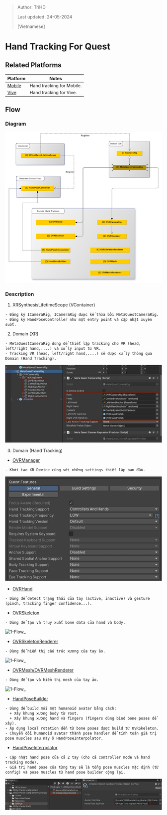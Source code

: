 > Author: TriHD
> 
> Last updated: 24-05-2024
> 
> [Vietnamese]
# Hand Tracking For Quest

## Related Platforms
Platform   |Notes       
----------------|------------
[Mobile](../HandTracking.md)|Hand tracking for Mobile.
[Vive](./HandTracking_Vive.md)|Hand tracking for Vive.

## Flow
### Diagram
![0-HandTrackingDiagram](../../../Images/HandTracking/Quest/0-HandTrackingDiagram.png)

### Description
1. XRSynthesisLifetimeScope (VContainer)
````
- Đăng ký ICameraRig, ICameraRig được kế thừa bởi MetaQuestCameraRig.
- Đăng ký HandPoseController như một entry point và cập nhật xuyên suốt.
````

2. Domain (XR)
````
- MetaQuestCameraRig dùng để thiết lập tracking cho VR (head, left/right hand,....) và xử lý input từ VR.
- Tracking VR (head, left/right hand,....) sẽ được xử lý thông qua Domain (Hand Tracking).
````
![1-Flow_1_DomainXR](../../../Images/HandTracking/Quest/1-Flow_1_DomainXR.png)

3. Domain (Hand Tracking) 
- <ins>OVRManager</ins>
````
- Khởi tạo XR Device cùng với những settings thiết lập ban đầu.
````
![1-Flow_2_OVRManager](../../../Images/HandTracking/Quest/1-Flow_2_OVRManager.png)

- <ins>OVRHand</ins>
````
- Dùng để detect trạng thái của tay (active, inactive) và gesture (pinch, tracking finger confidence...).
````

- <ins>OVRSkeleton</ins>
````
- Dùng để tạo và truy xuất bone data của hand và body.
````
![1-Flow_](../../../Images/HandTracking/Quest/1-Flow_.png)

- <ins>OVRSkeletonRenderer</ins>
````
- Dùng để hiển thị cấu trúc xương của tay ảo.
````
![1-Flow_](../../../Images/HandTracking/Quest/1-Flow_.png)

- <ins>OVRMesh/OVRMeshRenderer</ins>
````
- Dùng để tạo và hiển thị mesh của tay ảo.
````
![1-Flow_](../../../Images/HandTracking/Quest/1-Flow_.png)

- <ins>HandPoseBuilder</ins>
````
- Dùng để build mới một humanoid avatar bằng cách:
  + Xây khung xương body từ root.
  + Xây khung xương hand và fingers (fingers dùng bind bone poses để xây).
- Áp dụng local rotation đến từ bone poses được build từ OVRSkeleton.
- Chuyển đổi humanoid avatar thành pose handler để tính toán giá trị pose muscles sau này ở HandPoseInterpolator.
````

- <ins>HandPoseInterpolator</ins>
````
- Cập nhật hand pose của cả 2 tay (cho cả controller mode và hand tracking mode).
- Giá trị hand pose của từng tay sẽ là tổng pose muscles mặc định (từ config) và pose muscles từ hand pose builder cộng lại.
````
![1-Flow_4_HandPoseInterpolator](../../../Images/HandTracking/Quest/1-Flow_4_HandPoseInterpolator.png)
